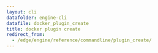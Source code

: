```yaml
---
layout: cli
datafolder: engine-cli
datafile: docker_plugin_create
title: docker plugin create
redirect_from:
  - /edge/engine/reference/commandline/plugin_create/
---
```

<!--
This page is automatically generated from Docker's source code. If you want to
suggest a change to the text that appears here, open a ticket or pull request
in the source repository on GitHub:

https://github.com/docker/cli
-->
